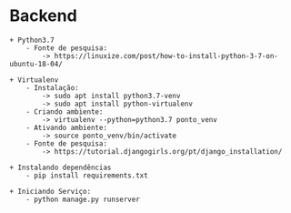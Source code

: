 # Backend
    + Python3.7
        - Fonte de pesquisa:
            -> https://linuxize.com/post/how-to-install-python-3-7-on-ubuntu-18-04/

    + Virtualenv
        - Instalação:
            -> sudo apt install python3.7-venv	
            -> sudo apt install python-virtualenv
        - Criando ambiente:
            -> virtualenv --python=python3.7 ponto_venv
        - Ativando ambiente:
            -> source ponto_venv/bin/activate
        - Fonte de pesquisa:
            -> https://tutorial.djangogirls.org/pt/django_installation/
        
    + Instalando dependências 
        - pip install requirements.txt

    + Iniciando Serviço:
        - python manage.py runserver
